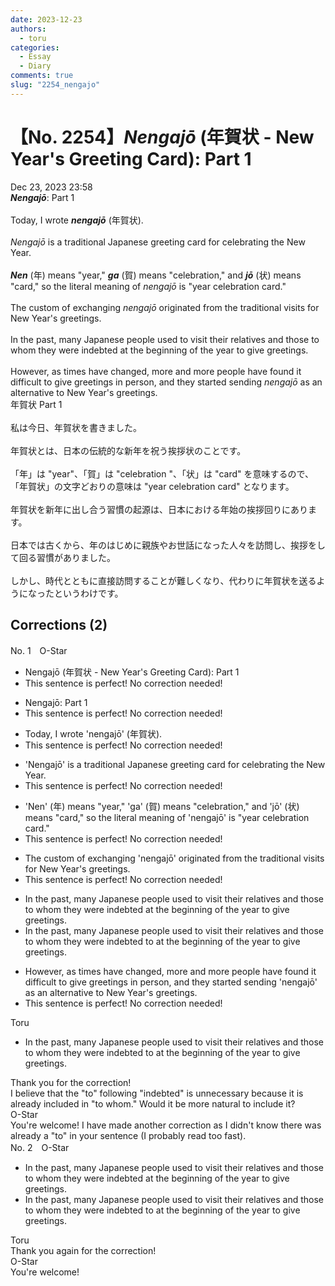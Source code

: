 ```yaml
---
date: 2023-12-23
authors:
  - toru
categories:
  - Essay
  - Diary
comments: true
slug: "2254_nengajo"
---
```


# 【No. 2254】<strong><em>Nengajō</strong></em> (年賀状 - New Year's Greeting Card): Part 1
<div class="date">Dec 23, 2023 23:58</div>
<div id="post"><div id="body_show_ori">
<strong><em>Nengajō</strong></em>: Part 1<br/><br/>Today, I wrote <strong><em>nengajō</em></strong> (年賀状).<br/><br/><em>Nengajō</em> is a traditional Japanese greeting card for celebrating the New Year.<br/><br/><strong><em>Nen</em></strong> (年) means "year," <strong><em>ga</em></strong> (賀) means "celebration," and <strong><em>jō</em></strong> (状) means "card," so the literal meaning of <em>nengajō</em> is "year celebration card."<br/><br/>The custom of exchanging <em>nengajō</em> originated from the traditional visits for New Year's greetings.<br/><br/>In the past, many Japanese people used to visit their relatives and those to whom they were indebted at the beginning of the year to give greetings.<br/><br/>However, as times have changed, more and more people have found it difficult to give greetings in person, and they started sending <em>nengajō</em> as an alternative to New Year's greetings.
</div></div>

<!-- more -->

<div id="post_ja"><div id="body_show_mo">
年賀状 Part 1<br/><br/>私は今日、年賀状を書きました。<br/><br/>年賀状とは、日本の伝統的な新年を祝う挨拶状のことです。<br/><br/>「年」は "year"、「賀」は "celebration "、「状」は "card" を意味するので、「年賀状」の文字どおりの意味は "year celebration card" となります。<br/><br/>年賀状を新年に出し合う習慣の起源は、日本における年始の挨拶回りにあります。<br/><br/>日本では古くから、年のはじめに親族やお世話になった人々を訪問し、挨拶をして回る習慣がありました。<br/><br/>しかし、時代とともに直接訪問することが難しくなり、代わりに年賀状を送るようになったというわけです。
</div></div>

## Corrections (2)
<div id="block"><div class="first_name"> No. 1　<span class="just_name">O-Star</span></div><div id="block2">
<ul class="correction_field">
<li class="incorrect">Nengajō (年賀状 - New Year's Greeting Card): Part 1</li>
<li class="corrected perfect">This sentence is perfect! No correction needed!</li>
</ul>
<ul class="correction_field">
<li class="incorrect">Nengajō: Part 1</li>
<li class="corrected perfect">This sentence is perfect! No correction needed!</li>
</ul>
<ul class="correction_field">
<li class="incorrect">Today, I wrote 'nengajō' (年賀状).</li>
<li class="corrected perfect">This sentence is perfect! No correction needed!</li>
</ul>
<ul class="correction_field">
<li class="incorrect">'Nengajō' is a traditional Japanese greeting card for celebrating the New Year.</li>
<li class="corrected perfect">This sentence is perfect! No correction needed!</li>
</ul>
<ul class="correction_field">
<li class="incorrect">'Nen' (年) means "year," 'ga' (賀) means "celebration," and 'jō' (状) means "card," so the literal meaning of 'nengajō' is "year celebration card."</li>
<li class="corrected perfect">This sentence is perfect! No correction needed!</li>
</ul>
<ul class="correction_field">
<li class="incorrect">The custom of exchanging 'nengajō' originated from the traditional visits for New Year's greetings.</li>
<li class="corrected perfect">This sentence is perfect! No correction needed!</li>
</ul>
<ul class="correction_field">
<li class="incorrect">In the past, many Japanese people used to visit their relatives and those to whom they were indebted at the beginning of the year to give greetings.</li>
<li class="corrected correct">
In the past, many Japanese people used to visit their relatives and those to whom they were indebted<span class="f_bold"> to </span>at the beginning of the year to give greetings.
</li>
</ul>
<ul class="correction_field">
<li class="incorrect">However, as times have changed, more and more people have found it difficult to give greetings in person, and they started sending 'nengajō' as an alternative to New Year's greetings.</li>
<li class="corrected perfect">This sentence is perfect! No correction needed!</li>
</ul>
</div><div class="name"><span class="just_name">Toru</span><br><div class="quote_field"><ul class="correction_field">
<li class="corrected correct">
In the past, many Japanese people used to visit their relatives and those to whom they were indebted<span class="f_bold"> to </span>at the beginning of the year to give greetings.
</li>
</ul></div>
Thank you for the correction!<br/>I believe that the "to" following "indebted" is unnecessary because it is already included in "to whom." Would it be more natural to include it?
</div>
<div class="name"><span class="just_name">O-Star</span><br>
You're welcome! I have made another correction as I didn't know there was already a "to" in your sentence (I probably read too fast).
</div>
</div>
<div id="block"><div class="first_name"> No. 2　<span class="just_name">O-Star</span></div><div id="block2">
<ul class="correction_field">
<li class="incorrect">In the past, many Japanese people used to visit their relatives and those to whom they were indebted at the beginning of the year to give greetings.</li>
<li class="corrected correct">
In the past, many Japanese people used to visit their relatives and those<span class="sline"><span class="f_red"> to </span></span>whom they were indebted <span class="f_bold">to<span class="f_gray"> </span></span>at the beginning of the year to give greetings.
</li>
</ul>
</div><div class="name"><span class="just_name">Toru</span><br>
Thank you again for the correction!
</div>
<div class="name"><span class="just_name">O-Star</span><br>
You're welcome!
</div>
</div>
